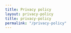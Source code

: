```yaml
---
title: Privacy policy
layout: privacy-policy
title: privacy-policy
permalink: "/privacy-policy"
---
```


